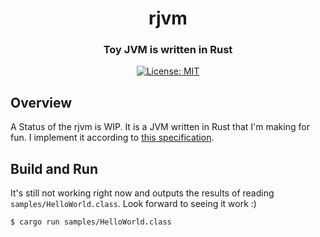 <h1 align="center">rjvm</h1>
<h3 align="center">Toy JVM is written in Rust</h3>

<p align="center">
 <a href="LICENSE">
  <img src="https://img.shields.io/badge/license-MIT-blue.svg" alt="License: MIT">
 </a>
</p>

## Overview

A Status of the rjvm is WIP.
It is a JVM written in Rust that I'm making for fun.
I implement it according to [this specification](https://docs.oracle.com/javase/specs/jvms/se7/html/index.html).

## Build and Run

It's still not working right now and outputs the results of reading `samples/HelloWorld.class`.
Look forward to seeing it work :)

```
$ cargo run samples/HelloWorld.class
```

